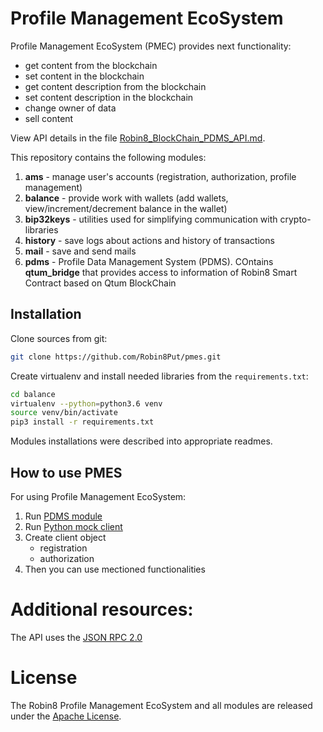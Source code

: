 # Profile Management EcoSystem

Profile Management EcoSystem (PMEC) provides next functionality:

- get content from the blockchain
- set content in the blockchain
- get content description from the blockchain
- set content description in the blockchain
- change owner of data
- sell content

View API details in the file [Robin8_BlockChain_PDMS_API.md](pdms/Robin8_BlockChain_PDMS_API.md).

This repository contains the following modules:

1. **ams** - manage user's accounts (registration, authorization, profile management)
2. **balance** - provide work with wallets (add wallets, view/increment/decrement balance in the wallet)
4. **bip32keys** - utilities used for simplifying communication with crypto-libraries
3. **history** - save logs about actions and history of transactions
5. **mail** - save and send mails
6. **pdms** - Profile Data Management System (PDMS). COntains **qtum_bridge** that provides access to information of Robin8 Smart Contract based on Qtum BlockChain

## Installation

Clone sources from git:

```bash
git clone https://github.com/Robin8Put/pmes.git
```

Create virtualenv and install needed libraries from the `requirements.txt`:

```bash
cd balance
virtualenv --python=python3.6 venv
source venv/bin/activate
pip3 install -r requirements.txt
```

Modules installations were described into appropriate readmes.

## How to use PMES

For using Profile Management EcoSystem:

1. Run [PDMS module](https://github.com/Robin8Put/pmes/tree/master/pdms)
2. Run [Python mock client](https://github.com/Robin8Put/pdms_py_client)
3. Create client object
	- registration
	- authorization
4. Then you can use mectioned functionalities

# Additional resources:  
The API uses the [JSON RPC 2.0](http://www.jsonrpc.org/specification) 

# License

The Robin8 Profile Management EcoSystem and all modules are released under the [Apache License](https://www.apache.org/licenses/LICENSE-2.0).